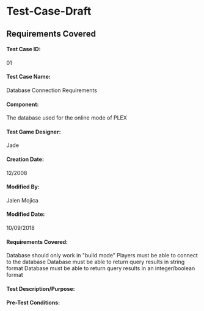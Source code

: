 # Test-Case-Draft

## Requirements Covered

#### Test Case ID:
01

#### Test Case Name:
Database Connection Requirements

#### Component:
The database used for the online mode of PLEX

#### Test Game Designer:
Jade

#### Creation Date:
12/2008

#### Modified By:
Jalen Mojica

#### Modified Date:
10/09/2018

#### Requirements Covered:
Database should only work in "build mode"
Players must be able to connect to the database
Database must be able to return query results in string format
Database must be able to return query results in an integer/boolean format

#### Test Description/Purpose:


#### Pre-Test Conditions:
